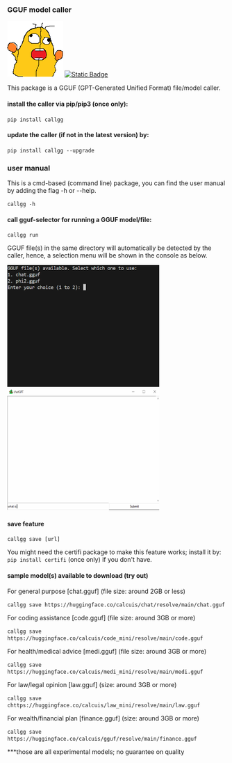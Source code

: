 ### GGUF model caller

[<img src="https://raw.githubusercontent.com/calcuis/chatgpt-model-selector/master/callgg.gif" width="128" height="128">](https://github.com/calcuis/callgg)
[![Static Badge](https://img.shields.io/badge/callgg-release-yellow?logo=github)](https://github.com/calcuis/callgg/releases)

This package is a GGUF (GPT-Generated Unified Format) file/model caller.
#### install the caller via pip/pip3 (once only):
```
pip install callgg
```
#### update the caller (if not in the latest version) by:
```
pip install callgg --upgrade
```
### user manual
This is a cmd-based (command line) package, you can find the user manual by adding the flag -h or --help.
```
callgg -h
```
#### call gguf-selector for running a GGUF model/file:
```
callgg run
``` 

GGUF file(s) in the same directory will automatically be detected by the caller, hence, a selection menu will be shown in the console as below.

[<img src="https://raw.githubusercontent.com/calcuis/chatgpt-model-selector/master/demo.gif" width="350" height="280">](https://github.com/calcuis/chatgpt-model-selector/blob/main/demo.gif)
[<img src="https://raw.githubusercontent.com/calcuis/chatgpt-model-selector/master/demo1.gif" width="350" height="280">](https://github.com/calcuis/chatgpt-model-selector/blob/main/demo1.gif)

#### save feature
```
callgg save [url]
```
You might need the certifi package to make this feature works; install it by: `pip install certifi` (once only) if you don't have.
#### sample model(s) available to download (try out)
For general purpose
[chat.gguf] (file size: around 2GB or less)
```
callgg save https://huggingface.co/calcuis/chat/resolve/main/chat.gguf
```
For coding assistance
[code.gguf] (file size: around 3GB or more)
```
callgg save https://huggingface.co/calcuis/code_mini/resolve/main/code.gguf
```
For health/medical advice
[medi.gguf] (file size: around 3GB or more)
```
callgg save https://huggingface.co/calcuis/medi_mini/resolve/main/medi.gguf
```
For law/legal opinion
[law.gguf] (size: around 3GB or more)
```
callgg save chttps://huggingface.co/calcuis/law_mini/resolve/main/law.gguf
```
For wealth/financial plan
[finance.gguf] (size: around 3GB or more)
```
callgg save https://huggingface.co/calcuis/gguf/resolve/main/finance.gguf
```
***those are all experimental models; no guarantee on quality
